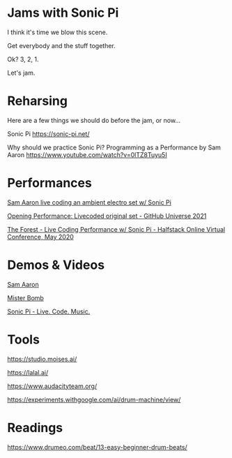 # Jams with Sonic Pi

I think it's time we blow this scene. 

Get everybody and the stuff together. 

Ok? 3, 2, 1. 

Let's jam.

# Reharsing
Here are a few things we should do before the jam, or now...

Sonic Pi
https://sonic-pi.net/

Why should we practice Sonic Pi?
Programming as a Performance by Sam Aaron
https://www.youtube.com/watch?v=0lTZ8Tuyu5I

# Performances
[Sam Aaron live coding an ambient electro set w/ Sonic Pi](https://www.youtube.com/watch?v=G1m0aX9Lpts&t=409s)

[Opening Performance: Livecoded original set - GitHub Universe 2021](https://www.youtube.com/watch?v=JDxhkdm_t1U)

[The Forest - Live Coding Performance w/ Sonic Pi - Halfstack Online Virtual Conference, May 2020](https://www.youtube.com/watch?v=-vDEIG_kiGk&t=900s)

# Demos & Videos
[Sam Aaron](https://www.youtube.com/@SamAaron)

[Mister Bomb](https://www.youtube.com/@MrBombMusic)

[Sonic Pi - Live. Code. Music.](https://www.youtube.com/watch?v=suH_goWVBeA&t=53s)

# Tools
https://studio.moises.ai/

https://lalal.ai/

https://www.audacityteam.org/

https://experiments.withgoogle.com/ai/drum-machine/view/

# Readings
https://www.drumeo.com/beat/13-easy-beginner-drum-beats/
